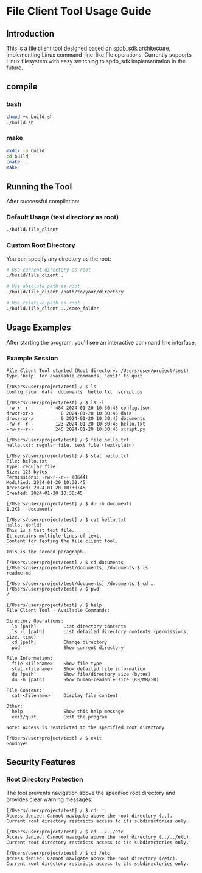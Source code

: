 # File Client Tool Usage Guide

## Introduction

This is a file client tool designed based on spdb_sdk architecture, implementing Linux command-line-like file operations. Currently supports Linux filesystem with easy switching to spdb_sdk implementation in the future.

## compile

### bash
```bash
chmod +x build.sh
./build.sh
```

### make
```bash
mkdir -p build
cd build
cmake ..
make
```

## Running the Tool

After successful compilation:

### Default Usage (test directory as root)
```bash
./build/file_client
```

### Custom Root Directory
You can specify any directory as the root:
```bash
# Use current directory as root
./build/file_client .

# Use absolute path as root
./build/file_client /path/to/your/directory

# Use relative path as root
./build/file_client ../some_folder
```

## Usage Examples

After starting the program, you'll see an interactive command line interface:

### Example Session

```
File Client Tool started (Root directory: /Users/user/project/test)
Type 'help' for available commands, 'exit' to quit

[/Users/user/project/test] / $ ls
config.json  data  documents  hello.txt  script.py

[/Users/user/project/test] / $ ls -l
-rw-r--r--        484 2024-01-20 10:30:45 config.json
drwxr-xr-x          0 2024-01-20 10:30:45 data
drwxr-xr-x          0 2024-01-20 10:30:45 documents  
-rw-r--r--        123 2024-01-20 10:30:45 hello.txt
-rw-r--r--        245 2024-01-20 10:30:45 script.py

[/Users/user/project/test] / $ file hello.txt
hello.txt: regular file, text file (text/plain)

[/Users/user/project/test] / $ stat hello.txt
File: hello.txt
Type: regular file
Size: 123 bytes
Permissions: -rw-r--r-- (0644)
Modified: 2024-01-20 10:30:45
Accessed: 2024-01-20 10:30:45
Created: 2024-01-20 10:30:45

[/Users/user/project/test] / $ du -h documents
1.2KB   documents

[/Users/user/project/test] / $ cat hello.txt
Hello, World!
This is a test text file.
It contains multiple lines of text.
Content for testing the file client tool.

This is the second paragraph.

[/Users/user/project/test] / $ cd documents
[/Users/user/project/test/documents] /documents $ ls
readme.md

[/Users/user/project/test/documents] /documents $ cd ..
[/Users/user/project/test] / $ pwd
/

[/Users/user/project/test] / $ help
File Client Tool - Available Commands:

Directory Operations:
  ls [path]          List directory contents
  ls -l [path]       List detailed directory contents (permissions, size, time)
  cd [path]          Change directory
  pwd                Show current directory

File Information:
  file <filename>    Show file type
  stat <filename>    Show detailed file information
  du [path]          Show file/directory size (bytes)
  du -h [path]       Show human-readable size (KB/MB/GB)

File Content:
  cat <filename>     Display file content

Other:
  help               Show this help message
  exit/quit          Exit the program

Note: Access is restricted to the specified root directory

[/Users/user/project/test] / $ exit
Goodbye!
```

## Security Features

### Root Directory Protection

The tool prevents navigation above the specified root directory and provides clear warning messages:

```
[/Users/user/project/test] / $ cd ..
Access denied: Cannot navigate above the root directory (..).
Current root directory restricts access to its subdirectories only.

[/Users/user/project/test] / $ cd ../../etc  
Access denied: Cannot navigate above the root directory (../../etc).
Current root directory restricts access to its subdirectories only.

[/Users/user/project/test] / $ cd /etc
Access denied: Cannot navigate above the root directory (/etc).
Current root directory restricts access to its subdirectories only.
```
